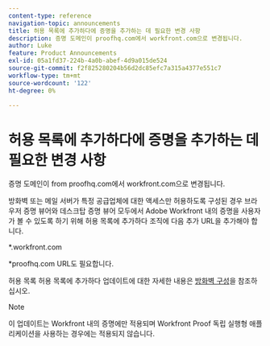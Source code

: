 ```yaml
---
content-type: reference
navigation-topic: announcements
title: 허용 목록에 추가하다에 증명을 추가하는 데 필요한 변경 사항
description: 증명 도메인이 proofhq.com에서 workfront.com으로 변경됩니다.
author: Luke
feature: Product Announcements
exl-id: 05a1fd37-224b-4a0b-abef-4d9a015de524
source-git-commit: f2f825280204b56d2dc85efc7a315a4377e551c7
workflow-type: tm+mt
source-wordcount: '122'
ht-degree: 0%

---
```


# 허용 목록에 추가하다에 증명을 추가하는 데 필요한 변경 사항

증명 도메인이 from proofhq.com에서 workfront.com으로 변경됩니다.

방화벽 또는 메일 서버가 특정 공급업체에 대한 액세스만 허용하도록 구성된 경우 브라우저 증명 뷰어와 데스크탑 증명 뷰어 모두에서 Adobe Workfront 내의 증명을 사용자가 볼 수 있도록 하기 위해 허용 목록에 추가하다 조직에 다음 추가 URL을 추가해야 합니다.

&#42;.workfront.com

&#42;proofhq.com URL도 필요합니다.

허용 목록 허용 목록에 추가하다 업데이트에 대한 자세한 내용은 [방화벽 구성](../../administration-and-setup/get-started-wf-administration/configure-your-firewall.md)을 참조하십시오.

>[!NOTE]
>
>이 업데이트는 Workfront 내의 증명에만 적용되며 Workfront Proof 독립 실행형 애플리케이션을 사용하는 경우에는 적용되지 않습니다.
